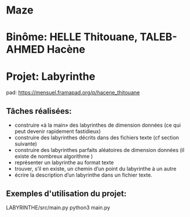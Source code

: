 # Maze

# Binôme: HELLE Thitouane, TALEB-AHMED Hacène
# Projet: Labyrinthe
pad: https://mensuel.framapad.org/p/hacene_thitouane

## Tâches réalisées:

- construire «à la main» des labyrinthes de dimension données (ce qui peut devenir rapidement fastidieux)
- construire des labyrinthes décrits dans des fichiers texte (cf section suivante)
- construire des labyrinthes parfaits aléatoires de dimension données (il existe de nombreux algorithme )
- représenter un labyrinthe au format texte
- trouver, s’il en existe, un chemin d’un point du labyrinthe à un autre
- écrire la description d’un labyrinthe dans un fichier texte.

## Exemples d'utilisation du projet:

LABYRINTHE/src/main.py
python3 main.py
